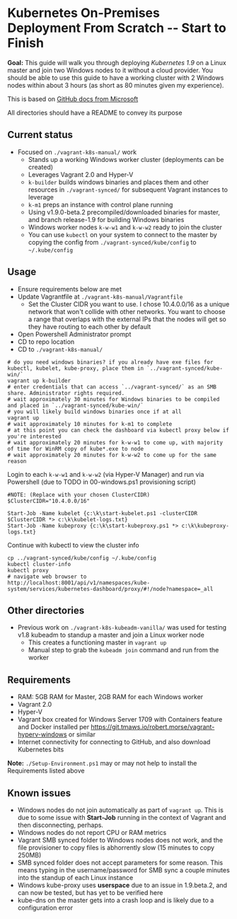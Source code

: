 # Kubernetes On-Premises Deployment From Scratch -- Start to Finish #

**Goal:** This guide will walk you through deploying *Kubernetes 1.9* on a Linux master and join two Windows nodes to it without a cloud provider.
You should be able to use this guide to have a working cluster with 2 Windows nodes within about 3 hours (as short as 80 minutes given my experience).

This is based on [GitHub docs from Microsoft](https://github.com/Microsoft/SDN/blob/k8s-guide/Kubernetes/HOWTO-on-prem.md)

All directories should have a README to convey its purpose

## Current status ##

- Focused on `./vagrant-k8s-manual/` work
  - Stands up a working Windows worker cluster (deployments can be created)
  - Leverages Vagrant 2.0 and Hyper-V
  - `k-builder` builds windows binaries and places them and other resources in `./vagrant-synced/` for subsequent Vagrant instances to leverage
  - `k-m1` preps an instance with control plane running
  - Using v1.9.0-beta.2 precompiled/downloaded binaries for master, and branch release-1.9 for building Windows binaries
  - Windows worker nodes `k-w-w1` and `k-w-w2` ready to join the cluster
  - You can use `kubectl` on your system to connect to the master by copying the config from `./vagrant-synced/kube/config` to `~/.kube/config`

## Usage ##

- Ensure requirements below are met
- Update Vagrantfile at `./vagrant-k8s-manual/Vagrantfile` 
  - Set the Cluster CIDR you want to use. I chose 10.4.0.0/16 as a unique network that won't collide with other networks. You want to choose a range that overlaps with the external IPs that the nodes will get so they have routing to each other by default
- Open Powershell Administrator prompt
- CD to repo location
- CD to `./vagrant-k8s-manual/`
```
# do you need windows binaries? if you already have exe files for kubectl, kubelet, kube-proxy, place them in `../vagrant-synced/kube-win/`
vagrant up k-builder
# enter credentials that can access `../vagrant-synced/` as an SMB share. Administrator rights required.
# wait approximately 30 minutes for Windows binaries to be compiled and placed in `../vagrant-synced/kube-win/`
# you will likely build windows binaries once if at all
vagrant up
# wait approximately 10 minutes for k-m1 to complete
# at this point you can check the dashboard via kubectl proxy below if you're interested
# wait approximately 20 minutes for k-w-w1 to come up, with majority of time for WinRM copy of kube*.exe to node
# wait approximately 20 minutes for k-w-w2 to come up for the same reason
```
Login to each `k-w-w1` and `k-w-w2` (via Hyper-V Manager) and run via Powershell (due to TODO in 00-windows.ps1 provisioning script)
```
#NOTE: (Replace with your chosen ClusterCIDR)
$ClusterCIDR="10.4.0.0/16"

Start-Job -Name kubelet {c:\k\start-kubelet.ps1 -clusterCIDR $ClusterCIDR *> c:\k\kubelet-logs.txt}
Start-Job -Name kubeproxy {c:\k\start-kubeproxy.ps1 *> c:\k\kubeproxy-logs.txt}
```
Continue with kubectl to view the cluster info
```
cp ../vagrant-synced/kube/config ~/.kube/config
kubectl cluster-info
kubectl proxy
# navigate web browser to http://localhost:8001/api/v1/namespaces/kube-system/services/kubernetes-dashboard/proxy/#!/node?namespace=_all
```

## Other directories ##

- Previous work on `./vagrant-k8s-kubeadm-vanilla/` was used for testing v1.8 kubeadm to standup a master and join a Linux worker node
  - This creates a functioning master in `vagrant up`
  - Manual step to grab the `kubeadm join` command and run from the worker

## Requirements ##

- RAM: 5GB RAM for Master, 2GB RAM for each Windows worker
- Vagrant 2.0
- Hyper-V
- Vagrant box created for Windows Server 1709 with Containers feature and Docker installed per https://git.tmaws.io/robert.morse/vagrant-hyperv-windows or similar
- Internet connectivity for connecting to GitHub, and also download Kubernetes bits

**Note:** `./Setup-Environment.ps1` may or may not help to install the Requirements listed above

## Known issues ##

- Windows nodes do not join automatically as part of `vagrant up`. This is due to some issue with **Start-Job** running in the context of Vagrant and then disconnecting, perhaps.
- Windows nodes do not report CPU or RAM metrics
- Vagrant SMB synced folder to Windows nodes does not work, and the file provisioner to copy files is abhorrently slow (15 minutes to copy 250MB)
- SMB synced folder does not accept parameters for some reason. This means typing in the username/password for SMB sync a couple minutes into the standup of each Linux instance
- Windows kube-proxy uses **userspace** due to an issue in 1.9.beta.2, and can now be tested, but has yet to be verified here
- kube-dns on the master gets into a crash loop and is likely due to a configuration error